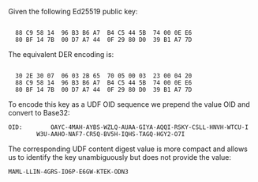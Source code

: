 
Given the following Ed25519 public key:

~~~~

  88 C9 58 14  96 B3 B6 A7  B4 C5 44 5B  74 00 0E E6
  80 BF 14 7B  00 D7 A7 44  0F 29 80 D0  39 B1 A7 7D
~~~~

The equivalent DER encoding is:

~~~~

  30 2E 30 07  06 03 2B 65  70 05 00 03  23 00 04 20
  88 C9 58 14  96 B3 B6 A7  B4 C5 44 5B  74 00 0E E6
  80 BF 14 7B  00 D7 A7 44  0F 29 80 D0  39 B1 A7 7D
~~~~

To encode this key as a UDF OID sequence we prepend the value OID
and convert to Base32:

~~~~
OID:        OAYC-4MAH-AYBS-WZLQ-AUAA-GIYA-AQQI-RSKY-CSLL-HNVH-WTCU-I
        W3U-AAHO-NAF7-CR5Q-BV5H-IQHS-TAGQ-HGY2-O7I
~~~~

The corresponding UDF content digest value is more compact and allows us to identify the 
key unambiguously but does not provide the value:

~~~~
MAML-LLIN-4GRS-IO6P-E6GW-KTEK-ODN3
~~~~
